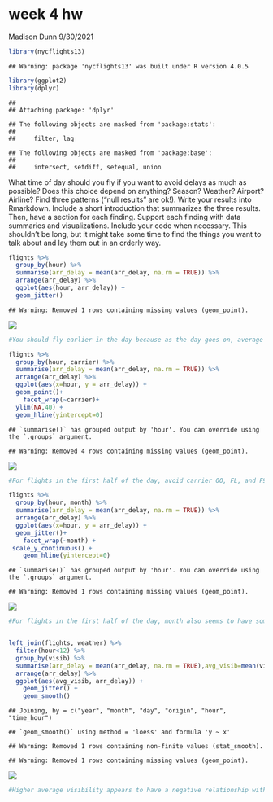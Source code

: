 week 4 hw
================
Madison Dunn
9/30/2021

``` r
library(nycflights13)
```

    ## Warning: package 'nycflights13' was built under R version 4.0.5

``` r
library(ggplot2)
library(dplyr)
```

    ## 
    ## Attaching package: 'dplyr'

    ## The following objects are masked from 'package:stats':
    ## 
    ##     filter, lag

    ## The following objects are masked from 'package:base':
    ## 
    ##     intersect, setdiff, setequal, union

What time of day should you fly if you want to avoid delays as much as
possible? Does this choice depend on anything? Season? Weather? Airport?
Airline? Find three patterns (“null results” are ok\!). Write your
results into Rmarkdown. Include a short introduction that summarizes the
three results. Then, have a section for each finding. Support each
finding with data summaries and visualizations. Include your code when
necessary. This shouldn’t be long, but it might take some time to find
the things you want to talk about and lay them out in an orderly way.

``` r
flights %>%
  group_by(hour) %>%
  summarise(arr_delay = mean(arr_delay, na.rm = TRUE)) %>%
  arrange(arr_delay) %>% 
  ggplot(aes(hour, arr_delay)) +
  geom_jitter()
```

    ## Warning: Removed 1 rows containing missing values (geom_point).

![](README_files/figure-gfm/unnamed-chunk-2-1.png)<!-- -->

``` r
#You should fly earlier in the day because as the day goes on, average arrival delays increase - therefore to find other variables that affect time of day, compare plots of different variables  

flights %>%
  group_by(hour, carrier) %>%
  summarise(arr_delay = mean(arr_delay, na.rm = TRUE)) %>%
  arrange(arr_delay) %>% 
  ggplot(aes(x=hour, y = arr_delay)) +
  geom_point()+
    facet_wrap(~carrier)+
  ylim(NA,40) +
  geom_hline(yintercept=0)
```

    ## `summarise()` has grouped output by 'hour'. You can override using the `.groups` argument.

    ## Warning: Removed 4 rows containing missing values (geom_point).

![](README_files/figure-gfm/unnamed-chunk-2-2.png)<!-- -->

``` r
#For flights in the first half of the day, avoid carrier OO, FL, and F9 as they tend to have higher delays, 

flights %>%
  group_by(hour, month) %>%
  summarise(arr_delay = mean(arr_delay, na.rm = TRUE)) %>%
  arrange(arr_delay) %>% 
  ggplot(aes(x=hour, y = arr_delay)) +
  geom_jitter()+
    facet_wrap(~month) +
 scale_y_continuous() +
    geom_hline(yintercept=0)
```

    ## `summarise()` has grouped output by 'hour'. You can override using the `.groups` argument.

    ## Warning: Removed 1 rows containing missing values (geom_point).

![](README_files/figure-gfm/unnamed-chunk-2-3.png)<!-- -->

``` r
#For flights in the first half of the day, month also seems to have some kind of relationship. Flights around the holidays (November, December, January) seem to have more arrival delays than flights during the rest of the year. Therefore month of the year could affect delays - fly in the mornings not during the holiday months if possible to avoid delays. 


left_join(flights, weather) %>%
  filter(hour<12) %>% 
  group_by(visib) %>%
  summarise(arr_delay = mean(arr_delay, na.rm = TRUE),avg_visib=mean(visib)) %>%
  arrange(arr_delay) %>% 
  ggplot(aes(avg_visib, arr_delay)) +
    geom_jitter() +
    geom_smooth() 
```

    ## Joining, by = c("year", "month", "day", "origin", "hour", "time_hour")

    ## `geom_smooth()` using method = 'loess' and formula 'y ~ x'

    ## Warning: Removed 1 rows containing non-finite values (stat_smooth).
    
    ## Warning: Removed 1 rows containing missing values (geom_point).

![](README_files/figure-gfm/unnamed-chunk-2-4.png)<!-- -->

``` r
#Higher average visibility appears to have a negative relationship with average arrival delays. As visibility increases, flights tend to have lower average arrival delays - this means that as visibility increases, average flight delays tend to decrease. Therefore, to avoid delays, fly in the mornings when visibility is high. 
```
